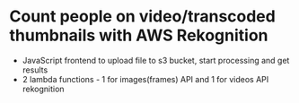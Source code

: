 # Count people on video/transcoded thumbnails with AWS Rekognition 

  - JavaScript frontend to upload file to s3 bucket, start processing and get results
  - 2 lambda functions - 1 for images(frames) API and 1 for videos API rekognition